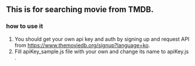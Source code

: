 ## This is for searching movie from TMDB.

### how to use it


1. You should get your own api key and auth by signing up and request API from https://www.themoviedb.org/signup?language=ko.
2. Fill apiKey_sample.js file with your own and change its name to apiKey.js .

